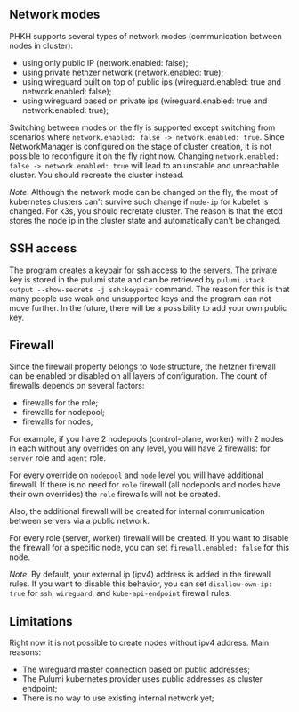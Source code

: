 ## Network modes
PHKH supports several types of network modes (communication between nodes in cluster):
- using only public IP (network.enabled: false);
- using private hetnzer network (network.enabled: true);
- using wireguard built on top of public ips (wireguard.enabled: true and network.enabled: false);
- using wireguard based on private ips (wireguard.enabled: true and network.enabled: true);

Switching between modes on the fly is supported except switching from scenarios where `network.enabled: false -> network.enabled: true`.
Since NetworkManager is configured on the stage of cluster creation, it is not possible to reconfigure it on the fly right now. Changing `network.enabled: false -> network.enabled: true` will lead to an unstable and unreachable cluster.
You should recreate the cluster instead.

*Note*: Although the network mode can be changed on the fly, the most of kubernetes clusters can't survive such change if 
`node-ip` for kubelet is changed. For k3s, you should recretate cluster. The reason is that the etcd stores the node ip in the cluster state and automatically can't be changed.


## SSH access
The program creates a keypair for ssh access to the servers. The private key is stored in the pulumi state and can be retrieved by `pulumi stack output --show-secrets -j ssh:keypair` command. The reason for this is that many people use weak and unsupported keys and the program can not move further. 
In the future, there will be a possibility to add your own public key.

## Firewall
Since the firewall property belongs to `Node` structure, the hetzner firewall can be enabled or disabled on all layers of configuration. The count of firewalls depends on several factors:
- firewalls for the role;
- firewalls for nodepool;
- firewalls for nodes;

For example, if you have 2 nodepools (control-plane, worker) with 2 nodes in each without any overrides on any level, you will have 2 firewalls: for `server` role and `agent` role.

For every override on `nodepool` and `node` level you will have additional firewall. If there is no need for `role` firewall (all nodepools and nodes have their own overrides) the `role` firewalls will not be created.

Also, the additional firewall will be created for internal communication between servers via a public network.

For every role (server, worker) firewall will be created. If you want to disable the firewall for a specific node, you can set `firewall.enabled: false` for this node.

*Note*: By default, your external ip (ipv4) address is added in the firewall rules. If you want to disable this behavior, you can set `disallow-own-ip: true` for `ssh`, `wireguard`, and `kube-api-endpoint` firewall rules.

## Limitations
Right now it is not possible to create nodes without ipv4 address. Main reasons:
- The wireguard master connection based on public addresses;
- The Pulumi kubernetes provider uses public addresses as cluster endpoint;
- There is no way to use existing internal network yet;
